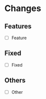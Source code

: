 # Changes

## Features
<!--- List the new features added -->
- [ ] Feature

## Fixed
<!--- List the fixed bugs -->
- [ ] Fixed

## Others
<!--- List other chcanges (CI/CD, style, etc.) -->
- [ ] Other

